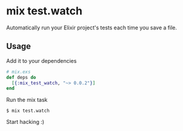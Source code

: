 mix test.watch
==============

Automatically run your Elixir project's tests each time you save a file.

## Usage

Add it to your dependencies

```elixir
# mix.exs
def deps do
  [{:mix_test_watch, "~> 0.0.2"}]
end
```

Run the mix task

```
$ mix test.watch
```

Start hacking :)
